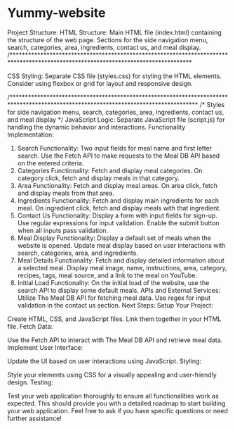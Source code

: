 # Yummy-website
Project Structure:
HTML Structure:
Main HTML file (index.html) containing the structure of the web page.
Sections for the side navigation menu, search, categories, area, ingredients, contact us, and meal display.
/***********************************************************************************************************************************
<!DOCTYPE html>
<html lang="en">
<head>
  <!-- Meta tags, title, and CSS links -->
</head>
<body>
  <div id="sideNav">
    <!-- Side navigation menu items -->
  </div>
  <div id="mainContent">
    <!-- Content for search, categories, area, ingredients, contact us, and meal display -->
  </div>
  <script src="script.js"></script>
</body>
</html>
CSS Styling:
Separate CSS file (styles.css) for styling the HTML elements.
Consider using flexbox or grid for layout and responsive design.

/*************************************************************************************************************************************
/* Styles for side navigation menu, search, categories, area, ingredients, contact us, and meal display */
JavaScript Logic:
Separate JavaScript file (script.js) for handling the dynamic behavior and interactions.
Functionality Implementation:
1. Search Functionality:
Two input fields for meal name and first letter search.
Use the Fetch API to make requests to the Meal DB API based on the entered criteria.
2. Categories Functionality:
Fetch and display meal categories.
On category click, fetch and display meals in that category.
3. Area Functionality:
Fetch and display meal areas.
On area click, fetch and display meals from that area.
4. Ingredients Functionality:
Fetch and display main ingredients for each meal.
On ingredient click, fetch and display meals with that ingredient.
5. Contact Us Functionality:
Display a form with input fields for sign-up.
Use regular expressions for input validation.
Enable the submit button when all inputs pass validation.
6. Meal Display Functionality:
Display a default set of meals when the website is opened.
Update meal display based on user interactions with search, categories, area, and ingredients.
7. Meal Details Functionality:
Fetch and display detailed information about a selected meal.
Display meal image, name, instructions, area, category, recipes, tags, meal source, and a link to the meal on YouTube.
8. Initial Load Functionality:
On the initial load of the website, use the search API to display some default meals.
APIs and External Services:
Utilize The Meal DB API for fetching meal data.
Use regex for input validation in the contact us section.
Next Steps:
Setup Your Project:

Create HTML, CSS, and JavaScript files.
Link them together in your HTML file.
Fetch Data:

Use the Fetch API to interact with The Meal DB API and retrieve meal data.
Implement User Interface:

Update the UI based on user interactions using JavaScript.
Styling:

Style your elements using CSS for a visually appealing and user-friendly design.
Testing:

Test your web application thoroughly to ensure all functionalities work as expected.
This should provide you with a detailed roadmap to start building your web application. Feel free to ask if you have specific questions or need further assistance!

